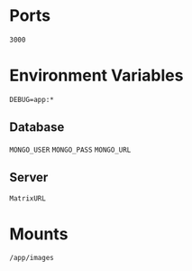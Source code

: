 # Ports
`3000`

# Environment Variables
`DEBUG=app:*`

## Database
`MONGO_USER`
`MONGO_PASS`
`MONGO_URL`

## Server
`MatrixURL`

# Mounts
`/app/images`